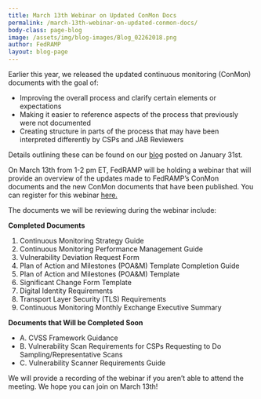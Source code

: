 ```yaml
---
title: March 13th Webinar on Updated ConMon Docs
permalink: /march-13th-webinar-on-updated-conmon-docs/
body-class: page-blog
image: /assets/img/blog-images/Blog_02262018.png
author: FedRAMP
layout: blog-page
---
```

Earlier this year, we released the updated continuous monitoring (ConMon) documents with the goal of: 

* Improving the overall process and clarify certain elements or expectations
* Making it easier to reference aspects of the process that previously were not documented
* Creating structure in parts of the process that may have been interpreted differently by CSPs and JAB Reviewers

Details outlining these can be found on our <a href="https://www.fedramp.gov/new-conmon-documents-available/">blog</a> posted on January 31st.

On March 13th from 1-2 pm ET, FedRAMP will be holding a webinar that will provide an overview of the updates made to FedRAMP’s ConMon documents and the new ConMon documents that have been published. You can register for this webinar <a href="https://www.digitalgov.gov/event/new-release-fedramp-continuous-monitoring-documents/">here.</a> 
  
The documents we will be reviewing during the webinar include:

**Completed Documents**
1. Continuous Monitoring Strategy Guide
2. Continuous Monitoring Performance Management Guide
3. Vulnerability Deviation Request Form
4. Plan of Action and Milestones (POA&M) Template Completion Guide
5. Plan of Action and Milestones (POA&M) Template
6. Significant Change Form Template
7. Digital Identity Requirements
8. Transport Layer Security (TLS) Requirements
9. Continuous Monitoring Monthly Exchange Executive Summary

**Documents that Will be Completed Soon**

* A. CVSS Framework Guidance 
* B. Vulnerability Scan Requirements for CSPs Requesting to Do Sampling/Representative Scans
* C. Vulnerability Scanner Requirements Guide

We will provide a recording of the webinar if you aren’t able to attend the meeting. We hope you can join on March 13th! 
